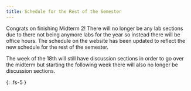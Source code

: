 ```yaml
---
title: Schedule for the Rest of the Semester
---
```


Congrats on finishing Midterm 2! There will no longer be any lab sections due to there not being anymore labs for the year so instead there will be office hours. The schedule on the website has been updated to reflect the new schedule for the rest of the semester.

The week of the 18th will still have discussion sections in order to go over the midterm but starting the following week there will also no longer be discussion sections.

{: .fs-5 }
